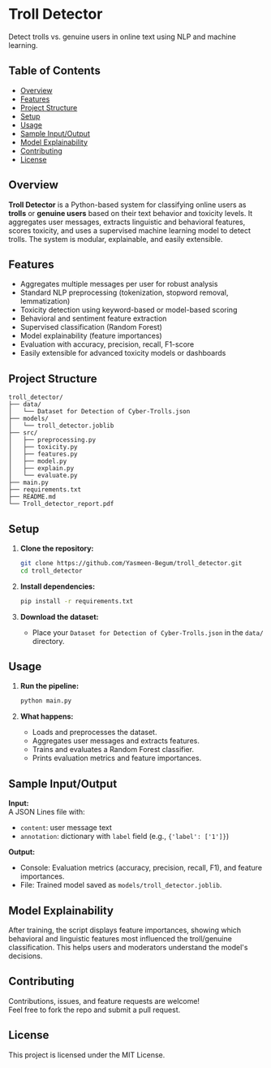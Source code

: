 
# Troll Detector

Detect trolls vs. genuine users in online text using NLP and machine learning.

## Table of Contents

- [Overview](#overview)
- [Features](#features)
- [Project Structure](#project-structure)
- [Setup](#setup)
- [Usage](#usage)
- [Sample Input/Output](#sample-inputoutput)
- [Model Explainability](#model-explainability)
- [Contributing](#contributing)
- [License](#license)

## Overview

**Troll Detector** is a Python-based system for classifying online users as **trolls** or **genuine users** based on their text behavior and toxicity levels. It aggregates user messages, extracts linguistic and behavioral features, scores toxicity, and uses a supervised machine learning model to detect trolls. The system is modular, explainable, and easily extensible.

## Features

- Aggregates multiple messages per user for robust analysis
- Standard NLP preprocessing (tokenization, stopword removal, lemmatization)
- Toxicity detection using keyword-based or model-based scoring
- Behavioral and sentiment feature extraction
- Supervised classification (Random Forest)
- Model explainability (feature importances)
- Evaluation with accuracy, precision, recall, F1-score
- Easily extensible for advanced toxicity models or dashboards

## Project Structure

```
troll_detector/
├── data/
│   └── Dataset for Detection of Cyber-Trolls.json
├── models/
│   └── troll_detector.joblib
├── src/
│   ├── preprocessing.py
│   ├── toxicity.py
│   ├── features.py
│   ├── model.py
│   ├── explain.py
│   └── evaluate.py
├── main.py
├── requirements.txt
├── README.md
└── Troll_detector_report.pdf
```

## Setup

1. **Clone the repository:**
   ```bash
   git clone https://github.com/Yasmeen-Begum/troll_detector.git
   cd troll_detector
   ```

2. **Install dependencies:**
   ```bash
   pip install -r requirements.txt
   ```

3. **Download the dataset:**
   - Place your `Dataset for Detection of Cyber-Trolls.json` in the `data/` directory.

## Usage

1. **Run the pipeline:**
   ```bash
   python main.py
   ```

2. **What happens:**
   - Loads and preprocesses the dataset.
   - Aggregates user messages and extracts features.
   - Trains and evaluates a Random Forest classifier.
   - Prints evaluation metrics and feature importances.

## Sample Input/Output

**Input:**  
A JSON Lines file with:
- `content`: user message text
- `annotation`: dictionary with `label` field (e.g., `{'label': ['1']}`)

**Output:**  
- Console: Evaluation metrics (accuracy, precision, recall, F1), and feature importances.
- File: Trained model saved as `models/troll_detector.joblib`.

## Model Explainability

After training, the script displays feature importances, showing which behavioral and linguistic features most influenced the troll/genuine classification. This helps users and moderators understand the model's decisions.

## Contributing

Contributions, issues, and feature requests are welcome!  
Feel free to fork the repo and submit a pull request.

## License

This project is licensed under the MIT License.


